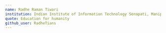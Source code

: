 ```yaml
---
name: Radhe Raman Tiwari
institution: Indian Institute of Information Technology Senapati, Manipur
quote: Education for humanity
github_user: RadheTians
---
```

